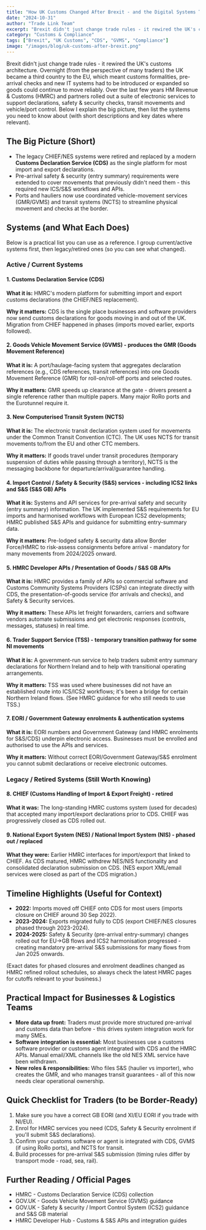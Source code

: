 ```yaml
---
title: "How UK Customs Changed After Brexit - and the Digital Systems That Make It Run"
date: "2024-10-31"
author: "Trade Link Team"
excerpt: "Brexit didn't just change trade rules - it rewired the UK's customs architecture. Learn about the digital systems that now power UK customs operations."
category: "Customs & Compliance"
tags: ["Brexit", "UK Customs", "CDS", "GVMS", "Compliance"]
image: "/images/blog/uk-customs-after-brexit.png"
---
```


Brexit didn't just change trade rules - it rewired the UK's customs architecture. Overnight (from the perspective of many traders) the UK became a third country to the EU, which meant customs formalities, pre-arrival checks and new IT systems had to be introduced or expanded so goods could continue to move reliably. Over the last few years HM Revenue & Customs (HMRC) and partners rolled out a suite of electronic services to support declarations, safety & security checks, transit movements and vehicle/port control. Below I explain the big picture, then list the systems you need to know about (with short descriptions and key dates where relevant).

## The Big Picture (Short)

- The legacy CHIEF/NES systems were retired and replaced by a modern **Customs Declaration Service (CDS)** as the single platform for most import and export declarations.
- Pre-arrival safety & security (entry summary) requirements were extended to cover movements that previously didn't need them - this required new ICS/S&S workflows and APIs.
- Ports and hauliers now use coordinated vehicle-movement services (GMR/GVMS) and transit systems (NCTS) to streamline physical movement and checks at the border.

## Systems (and What Each Does)

Below is a practical list you can use as a reference. I group current/active systems first, then legacy/retired ones (so you can see what changed).

### Active / Current Systems

#### 1. Customs Declaration Service (CDS)

**What it is:** HMRC's modern platform for submitting import and export customs declarations (the CHIEF/NES replacement).

**Why it matters:** CDS is the single place businesses and software providers now send customs declarations for goods moving in and out of the UK. Migration from CHIEF happened in phases (imports moved earlier, exports followed).

#### 2. Goods Vehicle Movement Service (GVMS) - produces the GMR (Goods Movement Reference)

**What it is:** A port/haulage-facing system that aggregates declaration references (e.g., CDS references, transit references) into one Goods Movement Reference (GMR) for roll-on/roll-off ports and selected routes.

**Why it matters:** GMR speeds up clearance at the gate - drivers present a single reference rather than multiple papers. Many major RoRo ports and the Eurotunnel require it.

#### 3. New Computerised Transit System (NCTS)

**What it is:** The electronic transit declaration system used for movements under the Common Transit Convention (CTC). The UK uses NCTS for transit movements to/from the EU and other CTC members.

**Why it matters:** If goods travel under transit procedures (temporary suspension of duties while passing through a territory), NCTS is the messaging backbone for departure/arrival/guarantee handling.

#### 4. Import Control / Safety & Security (S&S) services - including ICS2 links and S&S (S&S GB) APIs

**What it is:** Systems and API services for pre-arrival safety and security (entry summary) information. The UK implemented S&S requirements for EU imports and harmonised workflows with European ICS2 developments; HMRC published S&S APIs and guidance for submitting entry-summary data.

**Why it matters:** Pre-lodged safety & security data allow Border Force/HMRC to risk-assess consignments before arrival - mandatory for many movements from 2024/2025 onward.

#### 5. HMRC Developer APIs / Presentation of Goods / S&S GB APIs

**What it is:** HMRC provides a family of APIs so commercial software and Customs Community Systems Providers (CSPs) can integrate directly with CDS, the presentation-of-goods service (for arrivals and checks), and Safety & Security services.

**Why it matters:** These APIs let freight forwarders, carriers and software vendors automate submissions and get electronic responses (controls, messages, statuses) in real time.

#### 6. Trader Support Service (TSS) - temporary transition pathway for some NI movements

**What it is:** A government-run service to help traders submit entry summary declarations for Northern Ireland and to help with transitional operating arrangements.

**Why it matters:** TSS was used where businesses did not have an established route into ICS/ICS2 workflows; it's been a bridge for certain Northern Ireland flows. (See HMRC guidance for who still needs to use TSS.)

#### 7. EORI / Government Gateway enrolments & authentication systems

**What it is:** EORI numbers and Government Gateway (and HMRC enrolments for S&S/CDS) underpin electronic access. Businesses must be enrolled and authorised to use the APIs and services.

**Why it matters:** Without correct EORI/Government Gateway/S&S enrolment you cannot submit declarations or receive electronic outcomes.

### Legacy / Retired Systems (Still Worth Knowing)

#### 8. CHIEF (Customs Handling of Import & Export Freight) - retired

**What it was:** The long-standing HMRC customs system (used for decades) that accepted many import/export declarations prior to CDS. CHIEF was progressively closed as CDS rolled out.

#### 9. National Export System (NES) / National Import System (NIS) - phased out / replaced

**What they were:** Earlier HMRC interfaces for import/export that linked to CHIEF. As CDS matured, HMRC withdrew NES/NIS functionality and consolidated declaration submission on CDS. (NES export XML/email services were closed as part of the CDS migration.)

## Timeline Highlights (Useful for Context)

- **2022:** Imports moved off CHIEF onto CDS for most users (imports closure on CHIEF around 30 Sep 2022).
- **2023-2024:** Exports migrated fully to CDS (export CHIEF/NES closures phased through 2023-2024).
- **2024-2025:** Safety & Security (pre-arrival entry-summary) changes rolled out for EU→GB flows and ICS2 harmonisation progressed - creating mandatory pre-arrival S&S submissions for many flows from Jan 2025 onwards.

(Exact dates for phased closures and enrolment deadlines changed as HMRC refined rollout schedules, so always check the latest HMRC pages for cutoffs relevant to your business.)

## Practical Impact for Businesses & Logistics Teams

- **More data up front:** Traders must provide more structured pre-arrival and customs data than before - this drives system integration work for many SMEs.
- **Software integration is essential:** Most businesses use a customs software provider or customs agent integrated with CDS and the HMRC APIs. Manual email/XML channels like the old NES XML service have been withdrawn.
- **New roles & responsibilities:** Who files S&S (haulier vs importer), who creates the GMR, and who manages transit guarantees - all of this now needs clear operational ownership.

## Quick Checklist for Traders (to be Border-Ready)

1. Make sure you have a correct GB EORI (and XI/EU EORI if you trade with NI/EU).
2. Enrol for HMRC services you need (CDS, Safety & Security enrolment if you'll submit S&S declarations).
3. Confirm your customs software or agent is integrated with CDS, GVMS (if using RoRo ports), and NCTS for transit.
4. Build processes for pre-arrival S&S submission (timing rules differ by transport mode - road, sea, rail).

## Further Reading / Official Pages

- HMRC - Customs Declaration Service (CDS) collection
- GOV.UK - Goods Vehicle Movement Service (GVMS) guidance
- GOV.UK - Safety & security / Import Control System (ICS2) guidance and S&S GB material
- HMRC Developer Hub - Customs & S&S APIs and integration guides
